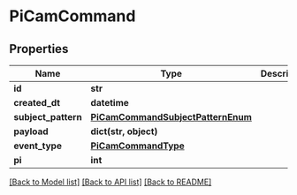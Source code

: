 # PiCamCommand


## Properties
Name | Type | Description | Notes
------------ | ------------- | ------------- | -------------
**id** | **str** |  | [optional] 
**created_dt** | **datetime** |  | [optional] 
**subject_pattern** | [**PiCamCommandSubjectPatternEnum**](PiCamCommandSubjectPatternEnum.md) |  | 
**payload** | **dict(str, object)** |  | [optional] 
**event_type** | [**PiCamCommandType**](PiCamCommandType.md) |  | 
**pi** | **int** |  | 

[[Back to Model list]](../README.md#documentation-for-models) [[Back to API list]](../README.md#documentation-for-api-endpoints) [[Back to README]](../README.md)



